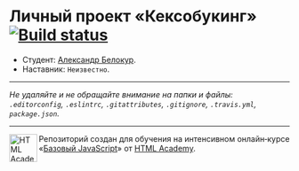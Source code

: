 # Личный проект «Кексобукинг» [![Build status][travis-image]][travis-url]

* Студент: [Александр Белокур](https://up.htmlacademy.ru/javascript/11/user/256757).
* Наставник: `Неизвестно`.

---

_Не удаляйте и не обращайте внимание на папки и файлы:_<br>
_`.editorconfig`, `.eslintrc`, `.gitattributes`, `.gitignore`, `.travis.yml`, `package.json`._

---

<a href="https://htmlacademy.ru/intensive/javascript"><img align="left" width="50" height="50" title="HTML Academy" src="https://up.htmlacademy.ru/static/img/intensive/javascript/logo-for-github.svg"></a>

Репозиторий создан для обучения на интенсивном онлайн‑курсе «[Базовый JavaScript](https://htmlacademy.ru/intensive/javascript)» от [HTML Academy](https://htmlacademy.ru).

[travis-image]: https://travis-ci.org/htmlacademy-javascript/256757-keksobooking.svg?branch=master
[travis-url]: https://travis-ci.org/htmlacademy-javascript/256757-keksobooking
